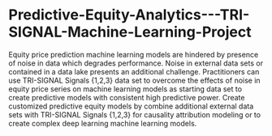 # Predictive-Equity-Analytics---TRI-SIGNAL-Machine-Learning-Project
Equity price prediction machine learning models are hindered by presence of noise in data which degrades performance. Noise in external data sets or contained in a data lake presents an additional challenge. Practitioners can use TRI-SIGNAL Signals {1,2,3} data set to overcome the effects of noise in equity price series on machine learning models as starting data set to create predictive models with consistent high predictive power. Create customized predictive equity models by combine additional external data sets with TRI-SIGNAL Signals {1,2,3} for causality attribution modeling or to create complex deep learning machine learning models. 
